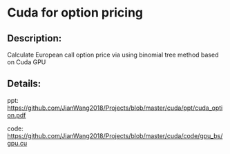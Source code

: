 # Cuda for option pricing

## Description:  
Calculate European call option price via using binomial tree method based on Cuda GPU 

## Details:
ppt: https://github.com/JianWang2018/Projects/blob/master/cuda/ppt/cuda_option.pdf

code: https://github.com/JianWang2018/Projects/blob/master/cuda/code/gpu_bs/gpu.cu
